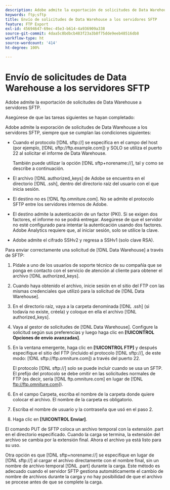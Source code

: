 ```yaml
---
description: Adobe admite la exportación de solicitudes de Data Warehouse a servidores SFTP.
keywords: ftp;sftp
title: Envío de solicitudes de Data Warehouse a los servidores SFTP
feature: FTP Export
exl-id: 45694647-69ec-45e3-b614-4a936909a338
source-git-commit: 4daa5c8bdbcb483f23a3b8f75dde9eeb48516db8
workflow-type: ht
source-wordcount: '414'
ht-degree: 100%

---
```


# Envío de solicitudes de Data Warehouse a los servidores SFTP

Adobe admite la exportación de solicitudes de Data Warehouse a servidores SFTP.

Asegúrese de que las tareas siguientes se hayan completado:

Adobe admite la exporación de solicitudes de Data Warehouse a los servidores SFTP, siempre que se cumplan las condiciones siguientes:

* Cuando el protocolo [!DNL sftp://] se especifica en el campo del host (por ejemplo, [!DNL sftp://ftp.example.com]) y SOLO se utiliza el puerto 22 al solicitar el informe de Data Warehouse.

   También puede utilizar la opción [!DNL sftp+norename://], tal y como se describe a continuación.

* El archivo [!DNL authorized_keys] de Adobe se encuentra en el directorio [!DNL .ssh], dentro del directorio raíz del usuario con el que inicia sesión.

* El destino no es [!DNL ftp.omniture.com]. No se admite el protocolo SFTP entre los servidores internos de Adobe.
* El destino admite la autenticación de un factor (PKI). Si se exigen dos factores, el informe no se podrá entregar. Asegúrese de que el servidor no esté configurado para intentar la autenticación usando dos factores. Adobe Analytics requiere que, al iniciar sesión, solo se utilice la clave.
* Adobe admite el cifrado SSHv2 y regresa a SSHv1 (solo clave RSA).

Para enviar correctamente una solicitud de [!DNL Data Warehouse] a través de SFTP:

1. Pídale a uno de los usuarios de soporte técnico de su compañía que se ponga en contacto con el servicio de atención al cliente para obtener el archivo [!DNL authorized_keys].
1. Cuando haya obtenido el archivo, inicie sesión en el sitio del FTP con las mismas credenciales que utilizó para la solicitud de [!DNL Data Warehouse].
1. En el directorio raíz, vaya a la carpeta denominada [!DNL .ssh] (si todavía no existe, créela) y coloque en ella el archivo [!DNL authorized_keys].

1. Vaya al gestor de solicitudes de [!DNL Data Warehouse]. Configure la solicitud según sus preferencias y luego haga clic en **[!UICONTROL Opciones de envío avanzadas]**.

1. En la ventana emergente, haga clic en **[!UICONTROL FTP]** y después especifique el sitio del FTP (incluido el protocolo [!DNL sftp://], de este modo: [!DNL sftp://ftp.omniture.com]) a través del puerto 22.

   El protocolo [!DNL sftp://] solo se puede incluir cuando se usa un SFTP. El prefijo del protocolo se debe omitir en las solicitudes normales de FTP (es decir, sería [!DNL ftp.omniture.com] en lugar de [!DNL ftp://ftp.omniture.com]).

1. En el campo Carpeta, escriba el nombre de la carpeta donde quiere colocar el archivo. El nombre de la carpeta es obligatorio.
1. Escriba el nombre de usuario y la contraseña que usó en el paso 2.
1. Haga clic en **[!UICONTROL Enviar]**.

El comando PUT de SFTP coloca un archivo temporal con la extensión .part en el directorio especificado. Cuando la carga se termina, la extensión del archivo se cambia por la extensión final. Ahora el archivo ya está listo para su uso.

Otra opción es que [!DNL sftp+norename://] se especifique en lugar de [!DNL sftp://] al cargar el archivo directamente con el nombre final, sin un nombre de archivo temporal [!DNL .part] durante la carga. Este método es adecuado cuando el servidor SFTP gestiona automáticamente el cambio de nombre de archivos durante la carga y no hay posibilidad de que el archivo se procese antes de que se complete la carga.
